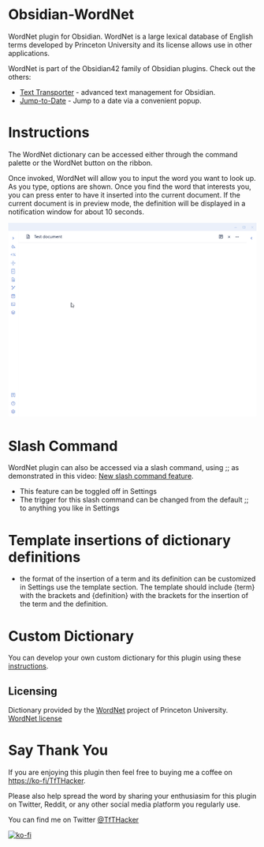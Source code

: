 # Obsidian-WordNet
WordNet plugin for Obsidian.  WordNet is a large lexical database of English terms developed by Princeton University and its license allows use in other applications.

WordNet is part of the Obsidian42 family of Obsidian plugins. Check out the others:
- [Text Transporter](https://github.com/TfTHacker/obsidian42-text-transporter) - advanced text management for Obsidian. 
- [Jump-to-Date](https://github.com/TfTHacker/obsidian42-jump-to-date) - Jump to a date via a convenient popup.


# Instructions
The WordNet dictionary can be accessed either through the command palette or the WordNet button on the ribbon. 

Once invoked, WordNet will allow you to input the word you want to look up. As you type, options are shown. Once you find the word that interests you, you can press enter to have it inserted into the current document. If the current document is in preview mode, the definition will be displayed in a notification window for about 10 seconds.

![Feature Preview](FeaturePreview.gif)


# Slash Command
WordNet plugin can also be accessed via a slash command, using ;; as demonstrated in this video: [New slash command feature](https://twitter.com/tfthacker/status/1454442949685784586).
- This feature can be toggled off in Settings
- The trigger for this slash command can be changed from the default ;; to anything you like in Settings

# Template insertions of dictionary definitions
- the format of the insertion of a term and its definition can be customized in Settings use the template section. The template should include {term} with the brackets and {definition} with the brackets for the insertion of the term and the definition.

# Custom Dictionary
You can develop your own custom dictionary for this plugin using these [instructions](README-CustomDictionary.md).


## Licensing
Dictionary provided by the [WordNet](https://wordnet.princeton.edu/) project of Princeton University. [WordNet license](https://raw.githubusercontent.com/TfTHacker/Obsidian-WordNet/main/LICENSE-WordNet)



# Say Thank You
If you are enjoying this plugin then feel free to buying me a coffee on [https://ko-fi/TfTHacker](https://ko-fi.com/TfTHacker).

Please also help spread the word by sharing your enthusiasim for this plugin on Twitter, Reddit, or any other social media platform you regularly use. 

You can find me on Twitter [@TfTHacker](https://twitter.com/TfTHacker)

[![ko-fi](https://ko-fi.com/img/githubbutton_sm.svg)](https://ko-fi.com/N4N16TNFD)